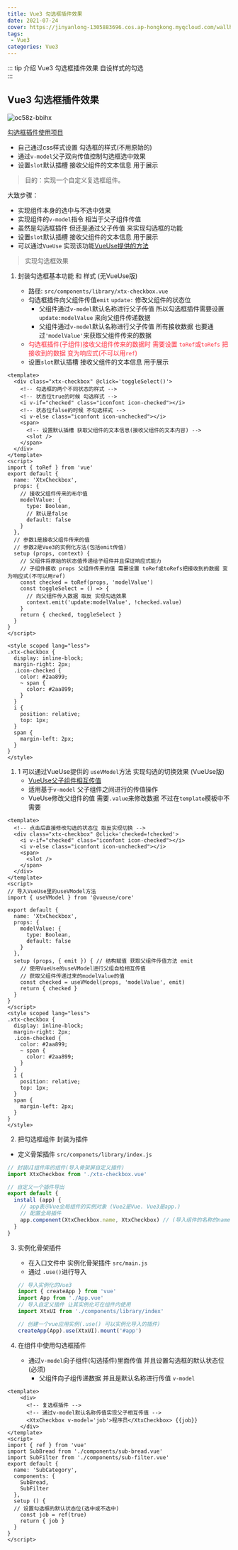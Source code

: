 ```yaml
---
title: Vue3 勾选框插件效果
date: 2021-07-24
cover: https://jinyanlong-1305883696.cos.ap-hongkong.myqcloud.com/wallhaven-y8e1gl.jpg
tags:
 - Vue3
categories: Vue3
---
```


::: tip 介绍
Vue3 勾选框插件效果 自设样式的勾选<br>
:::

<!-- more -->

## Vue3 勾选框插件效果

![oc58z-bbihx](https://tva1.sinaimg.cn/large/005INI3Xly8gsul601iajg303c01cjri.gif)

[勾选框插件使用项目](https://gitee.com/liu_kaili/Vue_little_rabbit_fresh)

* 自己通过css样式设置 勾选框的样式(不用原始的)
* 通过`v-model`父子双向传值控制勾选框选中效果
* 设置`slot`默认插槽 接收父组件的文本信息 用于展示

> 目的：实现一个自定义复选框组件。

大致步骤：

- 实现组件本身的选中与不选中效果
- 实现组件的`v-model`指令 相当于父子组件传值
- 虽然是勾选框插件 但还是通过父子传值 来实现勾选框的功能 
- 设置`slot`默认插槽 接收父组件的文本信息 用于展示
- 可以通过`VueUse` 实现该功能[VueUse提供的方法](https://liukaili.vercel.app/blogs/docs/Vue3/9_VueUse.html#vueuse%E4%BB%8B%E7%BB%8D)

> 实现勾选框效果

1. 封装勾选框基本功能 和 样式 (无VueUse版)

   * 路径:  `src/components/library/xtx-checkbox.vue`
   * 勾选框插件向父组件传值`emit` `update:` 修改父组件的状态位
     * 父组件通过`v-model`默认名称进行父子传值 所以勾选框插件需要设置`update:modelValue` 来向父组件传递数据
     * 父组件通过`v-model`默认名称进行父子传值 所有接收数据 也要通过`'modelValue'`来获取父组件传来的数据
   * <font color =#ff3040>勾选框插件(子组件)接收父组件传来的数据时  需要设置 `toRef`或`toRefs` 把接收到的数据 变为响应式(不可以用`ref`)</font>
   * 设置`slot`默认插槽 接收父组件的文本信息 用于展示

```vue
<template>
  <div class="xtx-checkbox" @click='toggleSelect()'>
    <!-- 勾选框的两个不同状态的样式 -->
    <!-- 状态位true的时候 勾选样式 -->
    <i v-if="checked" class="iconfont icon-checked"></i>
    <!-- 状态位false的时候 不勾选样式 -->
    <i v-else class="iconfont icon-unchecked"></i>
    <span>
      <!-- 设置默认插槽 获取父组件的文本信息(接收父组件的文本内容) -->
      <slot />
    </span>
  </div>
</template>
<script>
import { toRef } from 'vue'
export default {
  name: 'XtxCheckbox',
  props: {
    // 接收父组件传来的布尔值
    modelValue: {
      type: Boolean,
      // 默认是false
      default: false
    }
  },
  // 参数1是接收父组件传来的值
  // 参数2是Vue3的实例化方法(包括emit传值)
  setup (props, context) {
    // 父组件将原始的状态值传递给子组件并且保证响应式能力
    // 子组件接收 props 父组件传来的值 需要设置 toRef或toRefs把接收到的数据 变为响应式(不可以用ref)
    const checked = toRef(props, 'modelValue')
    const toggleSelect = () => {
      // 向父组件传入数据 取反 实现勾选效果
      context.emit('update:modelValue', !checked.value)
    }
    return { checked, toggleSelect }
  }
}
</script>

<style scoped lang="less">
.xtx-checkbox {
  display: inline-block;
  margin-right: 2px;
  .icon-checked {
    color: #2aa899;
    ~ span {
      color: #2aa899;
    }
  }
  i {
    position: relative;
    top: 1px;
  }
  span {
    margin-left: 2px;
  }
}
</style>

```

1. 1 可以通过VueUse提供的 `useVModel`方法 实现勾选的切换效果 (VueUse版)
   * [VueUse父子组件相互传值](https://vueuse.org/core/usevmodel/#usevmodel)
   * 适用基于`v-model` 父子组件之间进行的传值操作
   * VueUse修改父组件的值 需要`.value`来修改数据 不过在`template`模板中不需要

```vue
<template>
  <!-- 点击后直接修改勾选的状态位 取反实现切换 -->
  <div class="xtx-checkbox" @click='checked=!checked'>
    <i v-if="checked" class="iconfont icon-checked"></i>
    <i v-else class="iconfont icon-unchecked"></i>
    <span>
      <slot />
    </span>
  </div>
</template>
<script>
// 导入VueUse里的useVModel方法
import { useVModel } from '@vueuse/core'

export default {
  name: 'XtxCheckbox',
  props: {
    modelValue: {
      type: Boolean,
      default: false
    }
  },
  setup (props, { emit }) { // 结构赋值 获取父组件传值方法 emit
    // 使用VueUse的useVModel进行父组自检相互传值
    // 获取父组件传递过来的modelValue的值
    const checked = useVModel(props, 'modelValue', emit)
    return { checked }
  }
}
</script>
<style scoped lang="less">
.xtx-checkbox {
  display: inline-block;
  margin-right: 2px;
  .icon-checked {
    color: #2aa899;
    ~ span {
      color: #2aa899;
    }
  }
  i {
    position: relative;
    top: 1px;
  }
  span {
    margin-left: 2px;
  }
}
</style>

```

2. 把勾选框组件 封装为插件

* 定义骨架插件 `src/componets/library/index.js`

```js
// 封装UI组件库的组件(导入骨架屏自定义插件)
import XtxCheckbox from './xtx-checkbox.vue'

// 自定义一个插件导出
export default {
  install (app) {
    // app表示Vue全局组件的实例对象 (Vue2是Vue. Vue3是app.)
    // 配置全局插件
    app.component(XtxCheckbox.name, XtxCheckbox) // (导入组件的名称的name名.name,导入组件的名称)
  }
}
```

3. 实例化骨架插件

   * 在入口文件中 实例化骨架插件 `src/main.js`
   * 通过 `.use()`进行导入

   ```js
   // 导入实例化的Vue3
   import { createApp } from 'vue'
   import App from './App.vue'
   // 导入自定义插件 让其实例化可在组件内使用
   import XtxUI from './components/library/index'
   
   // 创建一个vue应用实例(.use() 可以实例化导入的插件)
   createApp(App).use(XtxUI).mount('#app')
   ```

4. 在组件中使用勾选框插件

   * 通过`v-model`向子组件(勾选插件)里面传值 并且设置勾选框的默认状态位 (必须)
     * 父组件向子组传递数据 并且是默认名称进行传值 `v-model`

```vue
<template>
	<div>
      <!-- 复选框插件 -->
      <!-- 通过v-model默认名称传值实现父子相互传值 -->
      <XtxCheckbox v-model='job'>程序员</XtxCheckbox> {{job}}
    </div>
</template>
<script>
import { ref } from 'vue'
import SubBread from './components/sub-bread.vue'
import SubFilter from './components/sub-filter.vue'
export default {
  name: 'SubCategory',
  components: {
    SubBread,
    SubFilter
  },
  setup () {
  // 设置勾选框的默认状态位(选中或不选中)
    const job = ref(true)
    return { job }
  }
}
</script>

```



